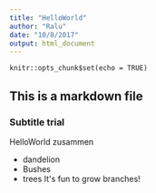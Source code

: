 ```yaml
---
title: "HelloWorld"
author: "Ralu"
date: "10/8/2017"
output: html_document
---
```


```{r setup, include=FALSE}
knitr::opts_chunk$set(echo = TRUE)
```
## This is a markdown file
### Subtitle trial
HelloWorld zusammen
* dandelion
* Bushes
* trees
It's fun to grow branches!